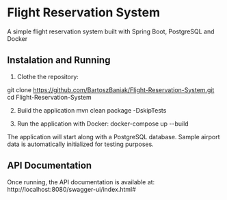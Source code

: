 # Flight Reservation System

A simple flight reservation system built with Spring Boot, PostgreSQL and Docker

## Instalation and Running

1. Clothe the repository:

git clone https://github.com/BartoszBaniak/Flight-Reservation-System.git 
cd Flight-Reservation-System

2. Build the application
mvn clean package -DskipTests

3. Run the application with Docker:
   docker-compose up --build

The application will start along with a PostgreSQL database. Sample airport data is automatically initialized for testing purposes.

## API Documentation

Once running, the API documentation is available at:
http://localhost:8080/swagger-ui/index.html#
